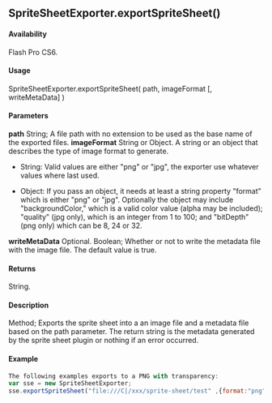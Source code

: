 ## SpriteSheetExporter.exportSpriteSheet()

#### Availability

Flash Pro CS6.

#### Usage

SpriteSheetExporter.exportSpriteSheet( path, imageFormat [, writeMetaData] )

#### Parameters

**path** String; A file path with no extension to be used as the base name of the exported files.
**imageFormat** String or Object. A string or an object that describes the type of image format to generate.

-   String: Valid values are either "png" or "jpg", the exporter use whatever values where last used.

-   Object: If you pass an object, it needs at least a string property "format" which is either "png" or "jpg". Optionally the object may include "backgroundColor," which is a valid color value (alpha may be included); "quality" (jpg only), which is an integer from 1 to 100; and "bitDepth" (png only) which can be 8, 24 or 32.

**writeMetaData** Optional. Boolean; Whether or not to write the metadata file with the image file. The default value is true.

#### Returns

String.

#### Description

Method; Exports the sprite sheet into a an image file and a metadata file based on the path parameter. The return string is the metadata generated by the sprite sheet plugin or nothing if an error occurred.

#### Example

```javascript
The following examples exports to a PNG with transparency:
var sse = new SpriteSheetExporter;
sse.exportSpriteSheet("file:///C|/xxx/sprite-sheet/test" ,{format:"png", bitDepth:32, backgroundColor:"#00000000"})

```